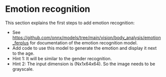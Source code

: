 # Emotion recognition

This section explains the first steps to add emotion recognition:

+ See https://github.com/onnx/models/tree/main/vision/body_analysis/emotion_ferplus for documentation of the emotion recognition model.
+ Add code to use this model to generate the emotion and display it next to the age.
+ Hint 1: It will be similar to the gender recognition.
+ Hint 2: The input dimension is (Nx1x64x64). So the image needs to be grayscale.

